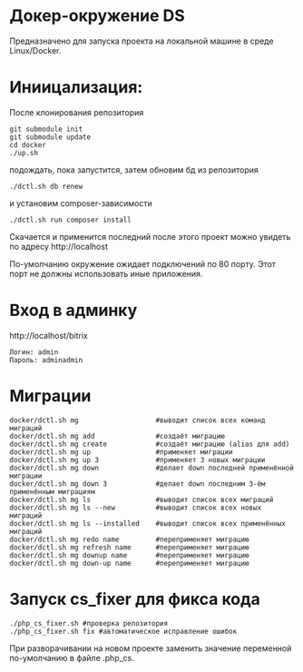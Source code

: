 Докер-окружение DS
====================
Предназначено для запуска проекта на локальной машине в среде Linux/Docker.


Иниицализация:
================
После клонирования репозитория
```
git submodule init
git submodule update
cd docker
./up.sh
```

подождать, пока запустится, затем обновим бд из репозитория 

```
./dctl.sh db renew
```

и установим composer-зависимости

```
./dctl.sh run composer install
```
Скачается и применится последний после этого проект можно увидеть по адресу http://localhost

По-умолчанию окружение ожидает подключений по 80 порту. Этот порт не должны использовать иные приложения.


Вход в админку
=================
http://localhost/bitrix
```
Логин: admin
Пароль: adminadmin
```

Миграции
==================
```
docker/dctl.sh mg                   #выводит список всех команд миграций
docker/dctl.sh mg add               #создаёт миграцию
docker/dctl.sh mg create            #создаёт миграцию (alias для add)
docker/dctl.sh mg up                #применяет миграции
docker/dctl.sh mg up 3              #применяет 3 новых миграции
docker/dctl.sh mg down              #делает down последней применённой миграции
docker/dctl.sh mg down 3            #делает down последним 3-ём применённым миграциям
docker/dctl.sh mg ls                #выводит список всех миграций
docker/dctl.sh mg ls --new          #выводит список всех новых миграций
docker/dctl.sh mg ls --installed    #выводит список всех применённых миграций
docker/dctl.sh mg redo name         #переприменяет миграцию
docker/dctl.sh mg refresh name      #переприменяет миграцию
docker/dctl.sh mg downup name       #переприменяет миграцию
docker/dctl.sh mg down-up name      #переприменяет миграцию
```


Запуск cs_fixer для фикса кода
=============
```
./php_cs_fixer.sh #проверка репозитория
./php_cs_fixer.sh fix #автоматическое исправление ошибок
```

При разворачивании на новом проекте заменить значение переменной по-умолчанию в файле .php_cs.



